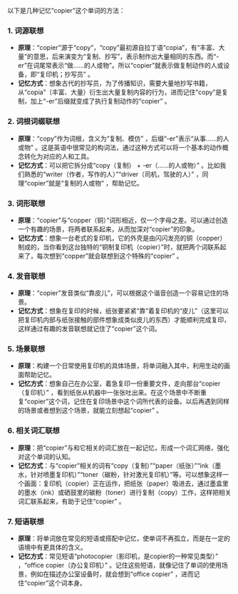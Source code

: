 以下是几种记忆“copier”这个单词的方法：

### 1. 词源联想
 - **原理**：“copier”源于“copy”，“copy”最初源自拉丁语“copia”，有“丰富、大量”的意思，后来演变为“复制、抄写”，表示制作出大量相同的东西。而“-er”在词尾常表示“做……的人或物”。所以“copier”就表示做复制动作的人或设备，即“复印机；抄写员” 。
 - **记忆方式**：想象古代的抄写员，为了传播知识，需要大量地抄写书籍，从“copia”（丰富、大量）衍生出大量复制内容的行为，进而记住“copy”是复制，加上“-er”后缀就变成了执行复制动作的“copier” 。

### 2. 词根词缀联想
 - **原理**：“copy”作为词根，含义为“复制、模仿” ，后缀“-er”表示“从事……的人或物” 。这是英语中很常见的构词法，通过这种方式可以将一个基本的动作概念转化为对应的人和工具。
 - **记忆方式**：可以把它拆分成“copy（复制） + -er（……的人或物）” 。比如我们熟悉的“writer（作者，写作的人）”“driver（司机，驾驶的人）” ，同理“copier”就是“复制的人或物” ，帮助记忆。

### 3. 词形联想
 - **原理**：“copier”与“copper（铜）”词形相近，仅一个字母之差。可以通过创造一个有趣的场景，将两者联系起来，从而加深对“copier”的印象。
 - **记忆方式**：想象一台老式的复印机，它的外壳是由闪闪发亮的铜（copper）制成的，当你看到这台独特的“铜制复印机（copier）”时，就把两个词联系起来了，每次想到“copper”就会联想到这个特殊的“copier” 。

### 4. 发音联想
 - **原理**：“copier”发音类似“靠皮儿”，可以根据这个谐音创造一个容易记住的场景。
 - **记忆方式**：想象在复印的时候，纸张要紧紧“靠”着复印机的“皮儿”（这里可以把复印机内部与纸张接触的部件想象成类似皮儿的东西）才能顺利完成复印，这样通过有趣的发音联想就记住了“copier”这个词。

### 5. 场景联想
 - **原理**：构建一个日常使用复印机的具体场景，将单词融入其中，利用生动的画面帮助记忆。
 - **记忆方式**：想象自己在办公室，着急复印一份重要文件，走向那台“copier（复印机）” ，看到纸张从机器中一张张吐出来。在这个场景中不断重复“copier”这个词，记住在复印场景中这个词所代表的设备。以后再遇到同样的场景或者想到这个场景，就能立刻想起“copier” 。

### 6. 相关词汇联想
 - **原理**：把“copier”与和它相关的词汇放在一起记忆，形成一个词汇网络，强化对这个单词的认知。
 - **记忆方式**：与“copier”相关的词有“copy（复制）”“paper（纸张）”“ink（墨水，针对喷墨复印机）”“toner（碳粉，针对激光复印机）”等。可以想象这样一个画面：复印机（copier）正在运作，把纸张（paper）吸进去，通过墨盒里的墨水（ink）或硒鼓里的碳粉（toner）进行复制（copy）工作，这样把相关词汇联系起来，有助于记住“copier” 。

### 7. 短语联想
 - **原理**：将单词放在常见的短语或搭配中记忆，使单词不再孤立，而是在一定的语境中有更具体的含义。
 - **记忆方式**：常见短语“photocopier（影印机，是copier的一种常见类型）” ，“office copier（办公复印机）” 。记住这些短语，就像记住了单词的使用场景，例如在描述办公室设备时，就会想到“office copier” ，进而记住“copier”这个词本身。 